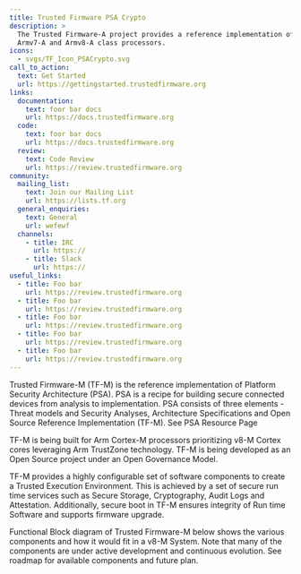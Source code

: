 ```yaml
---
title: Trusted Firmware PSA Crypto
description: >
  The Trusted Firmware-A project provides a reference implementation of secure world software for
  Armv7-A and Armv8-A class processors.
icons:
  - svgs/TF_Icon_PSACrypto.svg
call_to_action:
  text: Get Started
  url: https://gettingstarted.trustedfirmware.org
links:
  documentation:
    text: foor bar docs
    url: https://docs.trustedfirmware.org
  code:
    text: foor bar docs
    url: https://docs.trustedfirmware.org
  review:
    text: Code Review
    url: https://review.trustedfirmware.org
community:
  mailing_list:
    text: Join our Mailing List
    url: https://lists.tf.org
  general_enquiries:
    text: General
    url: wefewf
  channels:
    - title: IRC
      url: https://
    - title: Slack
      url: https://
useful_links:
  - title: Foo bar
    url: https://review.trustedfirmware.org
  - title: Foo bar
    url: https://review.trustedfirmware.org
  - title: Foo bar
    url: https://review.trustedfirmware.org
  - title: Foo bar
    url: https://review.trustedfirmware.org
  - title: Foo bar
    url: https://review.trustedfirmware.org
---
```


Trusted Firmware-M (TF-M) is the reference implementation of Platform Security Architecture (PSA). PSA is a recipe for building secure connected devices from analysis to implementation. PSA consists of three elements - Threat models and Security Analyses, Architecture Specifications and Open Source Reference Implementation (TF-M). See PSA Resource Page

TF-M is being built for Arm Cortex-M processors prioritizing v8-M Cortex cores leveraging Arm TrustZone technology. TF-M is being developed as an Open Source project under an Open Governance Model.

TF-M provides a highly configurable set of software components to create a Trusted Execution Environment. This is achieved by a set of secure run time services such as Secure Storage, Cryptography, Audit Logs and Attestation. Additionally, secure boot in TF-M ensures integrity of Run time Software and supports firmware upgrade.

Functional Block diagram of Trusted Firmware-M below shows the various components and how it would fit in a v8-M System. Note that many of the components are under active development and continuous evolution. See roadmap for available components and future plan.
